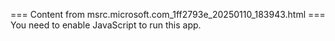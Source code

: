 === Content from msrc.microsoft.com_1ff2793e_20250110_183943.html ===
You need to enable JavaScript to run this app.

